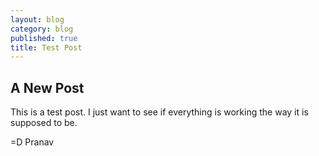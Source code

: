 ```yaml
---
layout: blog
category: blog
published: true
title: Test Post
---
```

## A New Post

This is a test post. I just want to see if everything is working the way it is supposed to be.

=D
Pranav
